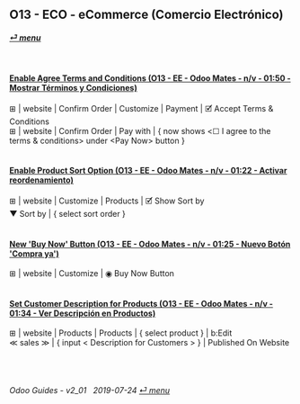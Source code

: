 ## O13 - ECO - eCommerce (Comercio Electrónico)
#### [_&#x23CE; menu_](/o13/ee/o13-ee-guides_menu.md)

<br>

#### [Enable Agree Terms and Conditions (O13 - EE - Odoo Mates - n/v - 01:50 - Mostrar Términos y Condiciones)](https://youtube.com/embed/KntH3ZHd9dE?autoplay=1&start=0&end=0&rel=0)
&#x229E; | website | Confirm Order | Customize | Payment | &#x1F5F9; Accept Terms & Conditions  
&#x229E; | website | Confirm Order | Pay with | { now shows \<&#x2610; I agree to the terms & conditions\> under \<Pay Now\> button }<br><br>

#### [Enable Product Sort Option (O13 - EE - Odoo Mates - n/v - 01:22 - Activar reordenamiento)](https://youtube.com/embed/Oe5zPbHGdjk?autoplay=1&start=0&end=0&rel=0)
&#x229E; | website | Customize | Products | &#x1F5F9; Show Sort by  
&#x25BC; Sort by | { select sort order }<br><br>

#### [New 'Buy Now' Button (O13 - EE - Odoo Mates - n/v - 01:25 - Nuevo Botón 'Compra ya')](https://youtube.com/embed/xrxmrFQLkmw?autoplay=1&start=0&end=0&rel=0)
&#x229E; | website | Customize | &#x25C9; Buy Now Button<br><br>

#### [Set Customer Description for Products (O13 - EE - Odoo Mates - n/v - 01:34 - Ver Descripción en Productos)](https://youtube.com/embed/tWvaAXw_DJ8?autoplay=1&start=0&end=0&rel=0)
&#x229E; | website | Products | Products | { select product } | b:Edit  
&#x226A; sales &#x226B; | { input < Description for Customers > } | Published On Website<br><br>

<br>

###### Odoo Guides - v2_01 &nbsp; 2019-07-24  [_&#x23CE; menu_](/o13/ee/o13-ee-guides_menu.md)
